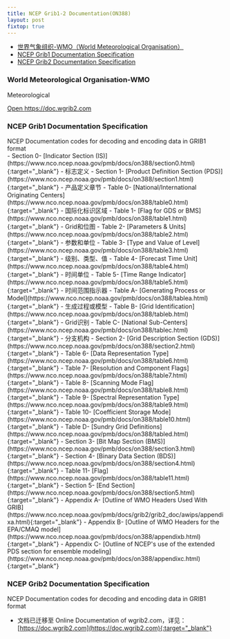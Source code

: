 ```yaml
---
title: NCEP Grib1-2 Documentation(ON388)
layout: post
fixtop: true
---
```

<!-- TOC -->

- [世界气象组织-WMO（World Meteorological Organisation）](#%E4%B8%96%E7%95%8C%E6%B0%94%E8%B1%A1%E7%BB%84%E7%BB%87-wmoworld-meteorological-organisation)
- [NCEP Grib1 Documentation Specification](#ncep-grib1-documentation-specification)
- [NCEP Grib2 Documentation Specification](#ncep-grib2-documentation-specification)

<!-- /TOC -->
### World Meteorological Organisation-WMO
Meteorological

<a class="btn btn-sm btn-primary shadow" href="https://doc.wgrib2.com" target="_blank">Open https://doc.wgrib2.com</a>

### NCEP Grib1 Documentation Specification
<div class="alert alert-secondary p-1 rounded-0" role="alert">
    NCEP Documentation codes for decoding and encoding data in GRIB1 format
</div>
- Section 0- [Indicator Section (IS)](https://www.nco.ncep.noaa.gov/pmb/docs/on388/section0.html){:target="_blank"} - 标志定义
- Section 1- [Product Definition Section (PDS)](https://www.nco.ncep.noaa.gov/pmb/docs/on388/section1.html){:target="_blank"} - 产品定义章节
    - Table 0- [National/International Originating Centers](https://www.nco.ncep.noaa.gov/pmb/docs/on388/table0.html){:target="_blank"} - 国际化标识区域
    - Table 1- [Flag for GDS or BMS](https://www.nco.ncep.noaa.gov/pmb/docs/on388/table1.html){:target="_blank"} - Grid和位图
    - Table 2- [Parameters & Units](https://www.nco.ncep.noaa.gov/pmb/docs/on388/table2.html){:target="_blank"} - 参数和单位
    - Table 3- [Type and Value of Level](https://www.nco.ncep.noaa.gov/pmb/docs/on388/table3.html){:target="_blank"} - 级别、类型、值
    - Table 4- [Forecast Time Unit](https://www.nco.ncep.noaa.gov/pmb/docs/on388/table4.html){:target="_blank"} - 时间单位
    - Table 5- [Time Range Indicator](https://www.nco.ncep.noaa.gov/pmb/docs/on388/table5.html){:target="_blank"} - 时间范围指示器
    - Table A- [Generating Process or Model](https://www.nco.ncep.noaa.gov/pmb/docs/on388/tablea.html){:target="_blank"} - 生成过程或模型
    - Table B- [Grid Identification](https://www.nco.ncep.noaa.gov/pmb/docs/on388/tableb.html){:target="_blank"} - Grid识别
    - Table C- [National Sub-Centers](https://www.nco.ncep.noaa.gov/pmb/docs/on388/tablec.html){:target="_blank"} - 分支机构
- Section 2- [Grid Description Section (GDS)](https://www.nco.ncep.noaa.gov/pmb/docs/on388/section2.html){:target="_blank"}
    - Table 6- [Data Representation Type](https://www.nco.ncep.noaa.gov/pmb/docs/on388/table6.html){:target="_blank"}
    - Table 7- [Resolution and Component Flags](https://www.nco.ncep.noaa.gov/pmb/docs/on388/table7.html){:target="_blank"}
    - Table 8- [Scanning Mode Flag](https://www.nco.ncep.noaa.gov/pmb/docs/on388/table8.html){:target="_blank"}
    - Table 9- [Spectral Representation Type](https://www.nco.ncep.noaa.gov/pmb/docs/on388/table9.html){:target="_blank"}
    - Table 10- [Coefficient Storage Mode](https://www.nco.ncep.noaa.gov/pmb/docs/on388/table10.html){:target="_blank"}
    - Table D- [Sundry Grid Definitions](https://www.nco.ncep.noaa.gov/pmb/docs/on388/tabled.html){:target="_blank"}
- Section 3- [Bit Map Section (BMS)](https://www.nco.ncep.noaa.gov/pmb/docs/on388/section3.html){:target="_blank"}
- Section 4- [Binary Data Section (BDS)](https://www.nco.ncep.noaa.gov/pmb/docs/on388/section4.html){:target="_blank"}
    - Table 11- [Flag](https://www.nco.ncep.noaa.gov/pmb/docs/on388/table11.html){:target="_blank"}
- Section 5- [End Section](https://www.nco.ncep.noaa.gov/pmb/docs/on388/section5.html){:target="_blank"}
- Appendix A- [Outline of WMO Headers Used With GRIB](https://www.nco.ncep.noaa.gov/pmb/docs/grib2/grib2_doc/awips/appendixa.html){:target="_blank"}
- Appendix B- [Outline of WMO Headers for the EPA/CMAQ model](https://www.nco.ncep.noaa.gov/pmb/docs/on388/appendixb.html){:target="_blank"}
- Appendix C- [Outline of NCEP's use of the extended PDS section for ensemble modeling](https://www.nco.ncep.noaa.gov/pmb/docs/on388/appendixc.html){:target="_blank"}



### NCEP Grib2 Documentation Specification

<div class="alert alert-secondary p-1 rounded-0" role="alert">
    NCEP Documentation codes for decoding and encoding data in GRIB1 format
</div>

- 文档已迁移至 Online Documentation of wgrib2.com，详见：[https://doc.wgrib2.com](https://doc.wgrib2.com){:target="_blank"}